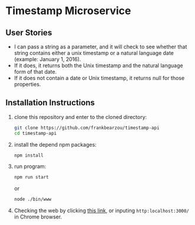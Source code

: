 # Timestamp Microservice
## User Stories
- I can pass a string as a parameter, and it will check to see whether that string contains either a unix timestamp or a natural language date (example: January 1, 2016).
- If it does, it returns both the Unix timestamp and the natural language form of that date.
- If it does not contain a date or Unix timestamp, it returns null for those properties.  

## Installation Instructions
1. clone this repository and enter to the cloned directory:  

    ```bash
    git clone https://github.com/frankbearzou/timestamp-api
    cd timestamp-api
    ```
2. install the depend npm packages:  

    ```bash
    npm install
    ```
3. run program:

    ```bash
    npm run start
    ```
    or  
    ```bash
    node ./bin/www
    ```
4. Checking the web by clicking [this link](http:localhost:3000/), or inputing `http:localhost:3000/` in Chrome browser.